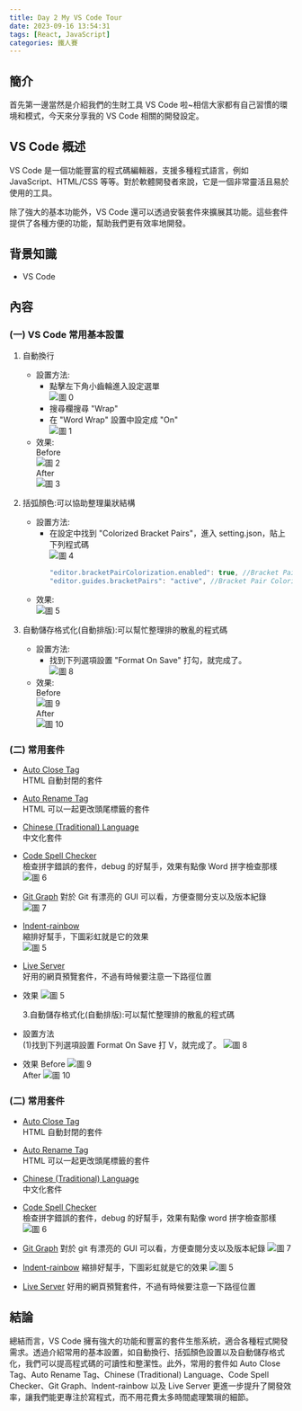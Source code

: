 ```yaml
---
title: Day 2 My VS Code Tour
date: 2023-09-16 13:54:31
tags: [React, JavaScript]
categories: 鐵人賽
---
```


## 簡介

首先第一邊當然是介紹我們的生財工具 VS Code 啦~相信大家都有自己習慣的環境和模式，今天來分享我的 VS Code 相關的開發設定。

<!-- more -->

## VS Code 概述

VS Code 是一個功能豐富的程式碼編輯器，支援多種程式語言，例如 JavaScript、HTML/CSS 等等。對於軟體開發者來說，它是一個非常靈活且易於使用的工具。

除了強大的基本功能外，VS Code 還可以透過安裝套件來擴展其功能。這些套件提供了各種方便的功能，幫助我們更有效率地開發。

## 背景知識

- VS Code

## 內容

### (一) VS Code 常用基本設置

1. 自動換行

   - 設置方法:
     - 點擊左下角小齒輪進入設定選單  
       ![圖 0](https://i.imgur.com/HqOokUm.png)
     - 搜尋欄搜尋 "Wrap"
     - 在 "Word Wrap" 設置中設定成 "On"  
       ![圖 1](https://i.imgur.com/6DvuhGx.png)
   - 效果:  
     Before  
     ![圖 2](https://i.imgur.com/50RjKZ7.png)  
     After  
     ![圖 3](https://i.imgur.com/7WeW5T9.png)

2. 括弧顏色:可以協助整理巢狀結構

   - 設置方法:
     - 在設定中找到 "Colorized Bracket Pairs"，進入 setting.json，貼上下列程式碼  
       ![圖 4](https://i.imgur.com/AhDGGGs.png)
       ```javaScript
       "editor.bracketPairColorization.enabled": true, //Bracket Pair Colorizer 協助大中小括號（{}、[]、()）一的獨立補上不同色彩(不用可以刪掉)
       "editor.guides.bracketPairs": "active", //Bracket Pair Colorizer 協助大中小括號（{}、[]、()）一一(不用可以刪掉)
       ```
   - 效果:  
     ![圖 5](https://i.imgur.com/7W1fruI.png)

3. 自動儲存格式化(自動排版):可以幫忙整理排的散亂的程式碼
   - 設置方法:
     - 找到下列選項設置 "Format On Save" 打勾，就完成了。  
       ![圖 8](https://i.imgur.com/cKBUsLk.png)
   - 效果:  
     Before  
     ![圖 9](https://i.imgur.com/NX4vt3T.png)  
     After  
     ![圖 10](https://i.imgur.com/UnhT9kU.png)

### (二) 常用套件

- [Auto Close Tag](https://marketplace.visualstudio.com/items?itemName=formulahendry.auto-close-tag)  
  HTML 自動封閉的套件
- [Auto Rename Tag](https://marketplace.visualstudio.com/items?itemName=formulahendry.auto-rename-tag)  
  HTML 可以一起更改頭尾標籤的套件
- [Chinese (Traditional) Language](https://marketplace.visualstudio.com/items?itemName=MS-CEINTL.vscode-language-pack-zh-hant)  
  中文化套件
- [Code Spell Checker](https://marketplace.visualstudio.com/items?itemName=streetsidesoftware.code-spell-checker)  
  檢查拼字錯誤的套件，debug 的好幫手，效果有點像 Word 拼字檢查那樣  
  ![圖 6](https://i.imgur.com/VABUQtm.png)

- [Git Graph](https://marketplace.visualstudio.com/items?itemName=mhutchie.git-graph)
  對於 Git 有漂亮的 GUI 可以看，方便查閱分支以及版本紀錄  
  ![圖 7](https://i.imgur.com/ApUQSBd.png)

- [Indent-rainbow](https://marketplace.visualstudio.com/items?itemName=oderwat.indent-rainbow)  
  縮排好幫手，下圖彩虹就是它的效果  
  ![圖 5](https://i.imgur.com/7W1fruI.png)

- [Live Server](https://marketplace.visualstudio.com/items?itemName=ritwickdey.LiveServer)  
  好用的網頁預覽套件，不過有時候要注意一下路徑位置

* 效果
  ![圖 5](https://i.imgur.com/7W1fruI.png)

  3.自動儲存格式化(自動排版):可以幫忙整理排的散亂的程式碼

* 設置方法  
  (1)找到下列選項設置 Format On Save 打 V，就完成了。
  ![圖 8](https://i.imgur.com/cKBUsLk.png)
* 效果
  Before
  ![圖 9](https://i.imgur.com/NX4vt3T.png)  
  After
  ![圖 10](https://i.imgur.com/UnhT9kU.png)

### (二) 常用套件

- [Auto Close Tag](https://marketplace.visualstudio.com/items?itemName=formulahendry.auto-close-tag)  
  HTML 自動封閉的套件
- [Auto Rename Tag](https://marketplace.visualstudio.com/items?itemName=formulahendry.auto-rename-tag)  
  HTML 可以一起更改頭尾標籤的套件
- [Chinese (Traditional) Language](https://marketplace.visualstudio.com/items?itemName=MS-CEINTL.vscode-language-pack-zh-hant)  
  中文化套件
- [Code Spell Checker](https://marketplace.visualstudio.com/items?itemName=streetsidesoftware.code-spell-checker)  
  檢查拼字錯誤的套件，debug 的好幫手，效果有點像 word 拼字檢查那樣
  ![圖 6](https://i.imgur.com/VABUQtm.png)

- [Git Graph](https://marketplace.visualstudio.com/items?itemName=mhutchie.git-graph)
  對於 git 有漂亮的 GUI 可以看，方便查閱分支以及版本紀錄
  ![圖 7](https://i.imgur.com/ApUQSBd.png)

- [Indent-rainbow](https://marketplace.visualstudio.com/items?itemName=oderwat.indent-rainbow)
  縮排好幫手，下圖彩虹就是它的效果
  ![圖 5](https://i.imgur.com/7W1fruI.png)
- [Live Server](https://marketplace.visualstudio.com/items?itemName=ritwickdey.LiveServer)
  好用的網頁預覽套件，不過有時候要注意一下路徑位置

## 結論

總結而言，VS Code 擁有強大的功能和豐富的套件生態系統，適合各種程式開發需求。透過介紹常用的基本設置，如自動換行、括弧顏色設置以及自動儲存格式化，我們可以提高程式碼的可讀性和整潔性。此外，常用的套件如 Auto Close Tag、Auto Rename Tag、Chinese (Traditional) Language、Code Spell Checker、Git Graph、Indent-rainbow 以及 Live Server 更進一步提升了開發效率，讓我們能更專注於寫程式，而不用花費太多時間處理繁瑣的細節。

